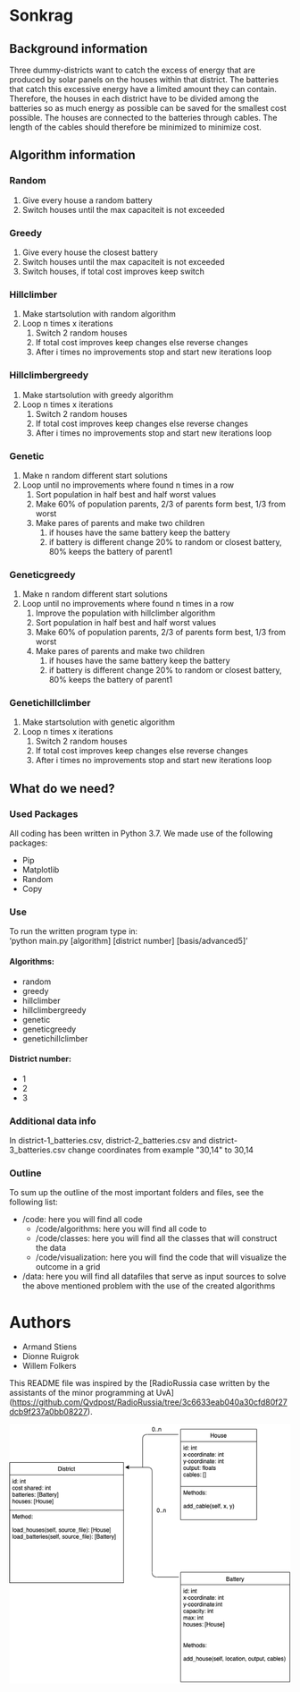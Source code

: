 # Sonkrag  
## Background information  
Three dummy-districts want to catch the excess of energy that are produced by solar panels on the houses within that district. The batteries that catch this excessive energy have a limited amount they can contain. Therefore, the houses in each district have to be divided among the batteries so as much energy as possible can be saved for the smallest cost possible. The houses are connected to the batteries through cables. The length of the cables should therefore be minimized to minimize cost.  

## Algorithm information
### Random
1. Give every house a random battery
2. Switch houses until the max capaciteit is not exceeded

### Greedy
1. Give every house the closest battery
2. Switch houses until the max capaciteit is not exceeded
3. Switch houses, if total cost improves keep switch

### Hillclimber
1. Make startsolution with random algorithm
2. Loop n times x iterations
   1. Switch 2 random houses
   2. If total cost improves keep changes else reverse changes
   3. After i times no improvements stop and start new iterations loop

### Hillclimbergreedy
1. Make startsolution with greedy algorithm
2. Loop n times x iterations
   1. Switch 2 random houses
   2. If total cost improves keep changes else reverse changes
   3. After i times no improvements stop and start new iterations loop

### Genetic
1. Make n random different start solutions
2. Loop until no improvements where found n times in a row
   1. Sort population in half best and half worst values
   2. Make 60% of population parents, 2/3 of parents form best, 1/3 from worst
   3. Make pares of parents and make two children
      1. if houses have the same battery keep the battery
	  2. if battery is different change 20% to random or closest battery, 80% keeps the battery of parent1

### Geneticgreedy
1. Make n random different start solutions
2. Loop until no improvements where found n times in a row
   1. Improve the population with hillclimber algorithm
   2. Sort population in half best and half worst values
   3. Make 60% of population parents, 2/3 of parents form best, 1/3 from worst
   4. Make pares of parents and make two children
      1. if houses have the same battery keep the battery
	  2. if battery is different change 20% to random or closest battery, 80% keeps the battery of parent1

### Genetichillclimber
1. Make startsolution with genetic algorithm
2. Loop n times x iterations
   1. Switch 2 random houses
   2. If total cost improves keep changes else reverse changes
   3. After i times no improvements stop and start new iterations loop


## What do we need?
### Used Packages  
All coding has been written in Python 3.7. We made use of the following packages:  
-	Pip  
-	Matplotlib  
-	Random  
- 	Copy  

### Use  
To run the written program type in:  
‘python main.py [algorithm] [district number] [basis/advanced5]’  
#### Algorithms:
* random
* greedy
* hillclimber
* hillclimbergreedy
* genetic
* geneticgreedy
* genetichillclimber  
#### District number:
* 1
* 2
* 3  

### Additional data info
In district-1_batteries.csv, district-2_batteries.csv and district-3_batteries.csv change coordinates from example "30,14" to 30,14

### Outline  
To sum up the outline of the most important folders and files, see the following list:  
*   /code: here you will find all code
	* /code/algorithms: here you will find all code to 
	* /code/classes: here you will find all the classes that will construct the data 
	* /code/visualization: here you will find the code that will visualize the outcome in a grid
*   /data: here you will find all datafiles that serve as input sources to solve the above mentioned problem with the use of the created algorithms  

# Authors  
*   Armand Stiens  
*   Dionne Ruigrok  
*   Willem Folkers  

This README file was inspired by the [RadioRussia case written by the assistants of the minor programming at UvA] (https://github.com/Qvdpost/RadioRussia/tree/3c6633eab040a30cfd80f27dcb9f237a0bb08227).  


![UML](docs/images/DESIGN.png)  

